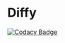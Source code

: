 # Diffy

[![Codacy Badge](https://api.codacy.com/project/badge/Grade/3963277da0904395be7f1200c93b3400)](https://app.codacy.com/app/ok100/diffy?utm_source=github.com&utm_medium=referral&utm_content=ok100/diffy&utm_campaign=Badge_Grade_Dashboard)
